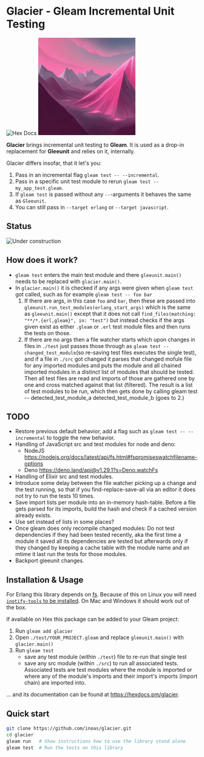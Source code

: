 # Glacier - Gleam Incremental Unit Testing

![Hex Docs](https://img.shields.io/badge/hex-docs-ffaff3)
![Under construction](./resources/glacier-logo.png)

<!-- [![Package Version](https://img.shields.io/hexpm/v/glacier)](https://hex.pm/packages/glacier)
[![Hex Docs](https://img.shields.io/badge/hex-docs-ffaff3)](https://hexdocs.pm/glacier/) -->

**Glacier** brings incremental unit testing to **Gleam**.
It is used as a drop-in replacement for **Gleeunit** and relies on it, internally.

Glacier differs insofar, that it let's you:

1. Pass in an incremental flag `gleam test -- --incremental`.
2. Pass in a specific unit test module to rerun `gleam test -- my_app_test.gleam`.
3. If `gleam test` is passed without any `--`-arguments it behaves the same as `Gleeunit`.
4. You can still pass in `--target erlang` or `--target javascript`.

## Status

![Under construction](https://web.archive.org/web/20090829023556im_/http://geocities.com/okitsugu/underconstruction.gif)

## How does it work?

- `gleam test` enters the main test module and there `gleeunit.main()` needs to be replaced with `glacier.main()`.
- In `glacier.main()` it is checked if any args were given when `gleam test` got called, such as for example `gleam test -- foo bar`
  1. If there are args, in this case `foo` and `bar`, then these are passed into `gleeunit.run_test_modules(erlang_start_args)` which is the same as `gleeunit.main()` except that it does not call `find_files(matching: "**/*.{erl,gleam}", in: "test")` but instead checks if the args given exist as either `.gleam` or `.erl` test module files and then runs the tests on those.
  2. If there are no args then a file watcher starts which upon changes in files in `./test` just passes those through as `gleam test -- changed_test_module`(so re-saving test files executes the single test), and if a file in `./src` got changed it parses that changed mofule file for any imported modules and puts the module and all chained imported modules in a distinct list of modules that should be tested. Then all test files are read and imports of those are gathered one by one and cross matched against that list (filtered). The result is a list of test modules to be run, which then gets done by calling gleam test -- detected_test_module_a detected_test_module_b (goes to 2.)

## TODO

- Restore previous default behavior, add a flag such as `gleam test -- --incremental` to toggle the new behavior.
- Handling of JavaScript src and test modules for node and deno:
  - NodeJS <https://nodejs.org/docs/latest/api/fs.html#fspromiseswatchfilename-options>
  - Deno <https://deno.land/api@v1.29.1?s=Deno.watchFs>
- Handling of Elixir src and test modules.
- Introduce some delay between the file watcher picking up a change and the test running, so that if you find-replace-save-all via an editor it does not try to run the tests 10 times.
- Save import lists per module into an in-memory hash-table. Before a file gets parsed for its imports, build the hash and check if a cached version already exists.
- Use set instead of lists in some places?
- Once gleam does only recompile changed modules: Do not test dependencies if they had been tested recently, aka the first time a module it saved all its dependencies are tested but afterwards only if they changed by keeping a cache table with the module name and an mtime it last run the tests for those modules.
- Backport gleeunit changes.

## Installation & Usage

For Erlang this library depends on [fs](https://hexdocs.pm/fs/). Because of this on Linux you will need [`inotify-tools` to be installed](https://github.com/synrc/fs#backends). On Mac and Windows it should work out of the box.

If available on Hex this package can be added to your Gleam project:

1. Run `gleam add glacier`
2. Open `./test/YOUR_PROJECT.gleam` and replace `gleeunit.main()` with `glacier.main()`
3. Run `gleam test`
   - save any test module (within `./test`) file to re-run that single test
   - save any src module (within `./src`) to run all associated tests. Associated tests are test modules where the module is imported or where any of the module's imports and their import's imports (import chain) are imported into.

... and its documentation can be found at <https://hexdocs.pm/glacier>.

## Quick start

```sh
git clone https://github.com/inoas/glacier.git
cd glacier
gleam run   # Show instructions how to use the library stand alone
gleam test  # Run the tests on this library
```
